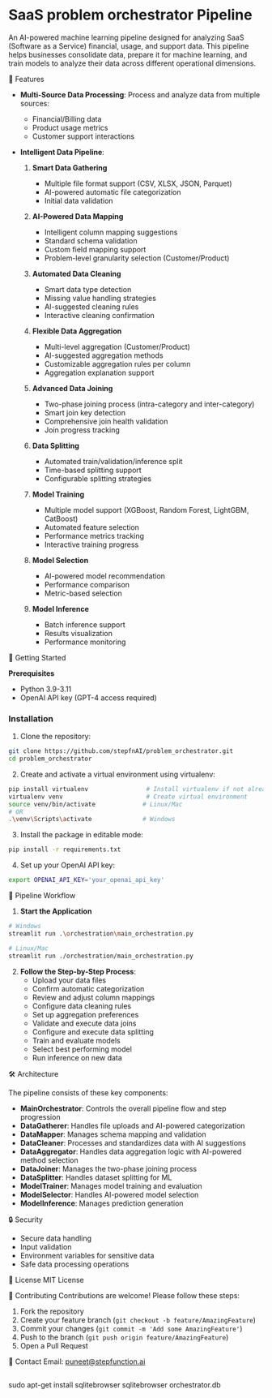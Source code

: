 # SaaS problem orchestrator Pipeline

An AI-powered machine learning pipeline designed for analyzing SaaS (Software as a Service) financial, usage, and support data. This pipeline helps businesses consolidate data, prepare it for machine learning, and train models to analyze their data across different operational dimensions.

🌟 Features

- **Multi-Source Data Processing**: Process and analyze data from multiple sources:
  - Financial/Billing data
  - Product usage metrics
  - Customer support interactions

- **Intelligent Data Pipeline**:
  1. **Smart Data Gathering**
     - Multiple file format support (CSV, XLSX, JSON, Parquet)
     - AI-powered automatic file categorization
     - Initial data validation

  2. **AI-Powered Data Mapping**
     - Intelligent column mapping suggestions
     - Standard schema validation
     - Custom field mapping support
     - Problem-level granularity selection (Customer/Product)

  3. **Automated Data Cleaning**
     - Smart data type detection
     - Missing value handling strategies
     - AI-suggested cleaning rules
     - Interactive cleaning confirmation

  4. **Flexible Data Aggregation**
     - Multi-level aggregation (Customer/Product)
     - AI-suggested aggregation methods
     - Customizable aggregation rules per column
     - Aggregation explanation support

  5. **Advanced Data Joining**
     - Two-phase joining process (intra-category and inter-category)
     - Smart join key detection
     - Comprehensive join health validation
     - Join progress tracking

  6. **Data Splitting**
     - Automated train/validation/inference split
     - Time-based splitting support
     - Configurable splitting strategies

  7. **Model Training**
     - Multiple model support (XGBoost, Random Forest, LightGBM, CatBoost)
     - Automated feature selection
     - Performance metrics tracking
     - Interactive training progress

  8. **Model Selection**
     - AI-powered model recommendation
     - Performance comparison
     - Metric-based selection
     
  9. **Model Inference**
     - Batch inference support
     - Results visualization
     - Performance monitoring

🚀 Getting Started

**Prerequisites**

- Python 3.9-3.11
- OpenAI API key (GPT-4 access required)

### Installation
1. Clone the repository:

```bash
git clone https://github.com/stepfnAI/problem_orchestrator.git
cd problem_orchestrator
```

2. Create and activate a virtual environment using virtualenv:

```bash
pip install virtualenv                # Install virtualenv if not already installed
virtualenv venv                       # Create virtual environment
source venv/bin/activate             # Linux/Mac
# OR
.\venv\Scripts\activate              # Windows
```

3. Install the package in editable mode:

```bash
pip install -r requirements.txt
```

4. Set up your OpenAI API key:

```bash
export OPENAI_API_KEY='your_openai_api_key'
```

🔄 Pipeline Workflow

1. **Start the Application**

```bash
# Windows
streamlit run .\orchestration\main_orchestration.py

# Linux/Mac
streamlit run ./orchestration/main_orchestration.py
```


2. **Follow the Step-by-Step Process**:
   - Upload your data files
   - Confirm automatic categorization
   - Review and adjust column mappings
   - Configure data cleaning rules
   - Set up aggregation preferences
   - Validate and execute data joins
   - Configure and execute data splitting
   - Train and evaluate models
   - Select best performing model
   - Run inference on new data


🛠️ Architecture

The pipeline consists of these key components:
- **MainOrchestrator**: Controls the overall pipeline flow and step progression
- **DataGatherer**: Handles file uploads and AI-powered categorization
- **DataMapper**: Manages schema mapping and validation
- **DataCleaner**: Processes and standardizes data with AI suggestions
- **DataAggregator**: Handles data aggregation logic with AI-powered method selection
- **DataJoiner**: Manages the two-phase joining process
- **DataSplitter**: Handles dataset splitting for ML
- **ModelTrainer**: Manages model training and evaluation
- **ModelSelector**: Handles AI-powered model selection
- **ModelInference**: Manages prediction generation


🔒 Security
- Secure data handling
- Input validation
- Environment variables for sensitive data
- Safe data processing operations

📝 License
MIT License

🤝 Contributing
Contributions are welcome! Please follow these steps:

1. Fork the repository
2. Create your feature branch (`git checkout -b feature/AmazingFeature`)
3. Commit your changes (`git commit -m 'Add some AmazingFeature'`)
4. Push to the branch (`git push origin feature/AmazingFeature`)
5. Open a Pull Request

📧 Contact
Email: puneet@stepfunction.ai

##
sudo apt-get install sqlitebrowser
sqlitebrowser orchestrator.db